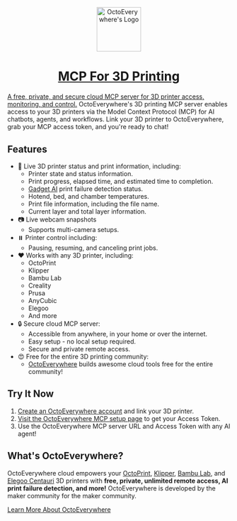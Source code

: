<p align="center"><img src="https://octoeverywhere.com/img/logo.png" alt="OctoEverywhere's Logo" style="width:100px" /></p>
<h1 align="center" style="margin-bottom:20px"><a href="https://octoeverywhere.com/mcp?utm_campaign=mcp_repo&utm_content=header&utm_source=github">MCP For 3D Printing</a></h1>

[A free, private, and secure cloud MCP server for 3D printer access, monitoring, and control.](https://octoeverywhere.com/mcp?utm_campaign=mcp_repo&utm_content=intro&utm_source=github) OctoEverywhere's 3D printing MCP server enables access to your 3D printers via the Model Context Protocol (MCP) for AI chatbots, agents, and workflows. Link your 3D printer to OctoEverywhere, grab your MCP access token, and you're ready to chat!

## Features

- 🚀 Live 3D printer status and print information, including:
    - Printer state and status information.
    - Print progress, elapsed time, and estimated time to completion.
    - [Gadget AI](https://octoeverywhere.com/gadget?utm_campaign=mcp_repo&utm_content=gadget&utm_source=github) print failure detection status.
    - Hotend, bed, and chamber temperatures.
    - Print file information, including the file name.
    - Current layer and total layer information.
- 📷 Live webcam snapshots
    - Supports multi-camera setups.
- ⏸️ Printer control including:
    - Pausing, resuming, and canceling print jobs.
- ❤️ Works with any 3D printer, including:
    - OctoPrint
    - Klipper
    - Bambu Lab
    - Creality
    - Prusa
    - AnyCubic
    - Elegoo
    - And more
- 🔒 Secure cloud MCP server:
    - Accessible from anywhere, in your  home or over the internet.
    - Easy setup - no local setup required.
    - Secure and private remote access.
- 😍 Free for the entire 3D printing community:
    - [OctoEverywhere](https://octoeverywhere.com/?utm_campaign=mcp_repo&utm_content=community&utm_source=github) builds awesome cloud tools free for the entire community!


## Try It Now

1) [Create an OctoEverywhere account](https://octoeverywhere.com/getstarted?utm_campaign=mcp_repo&utm_content=try_it_now&utm_source=github) and link your 3D printer.
2) [Visit the OctoEverywhere MCP setup page](https://octoeverywhere.com/mcp?utm_campaign=mcp_repo&utm_content=mcp_setup&utm_source=github) to get your Access Token.
3) Use the OctoEverywhere MCP server URL and Access Token with any AI agent!

## What's OctoEverywhere?

OctoEverywhere cloud empowers your [OctoPrint](https://octoeverywhere.com/?utm_campaign=mcp_repo&utm_content=octoprint&utm_source=github), [Klipper](https://octoeverywhere.com/klipper?utm_campaign=mcp_repo&utm_content=klipper&utm_source=github), [Bambu Lab](https://octoeverywhere.com/bambu?utm_campaign=mcp_repo&utm_content=bambu&utm_source=github), and [Elegoo Centauri](https://octoeverywhere.com/elegoo-centauri?utm_campaign=mcp_repo&utm_content=elegoo&utm_source=github) 3D printers with **free, private, unlimited remote access, AI print failure detection, and more!** OctoEverywhere is developed by the maker community for the maker community.

[Learn More About OctoEverywhere](https://octoeverywhere.com/?utm_campaign=mcp_repo&utm_content=learn_more&utm_source=github)
